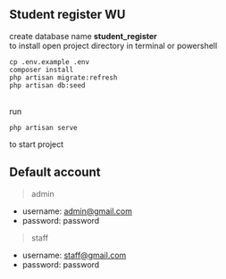 ## Student register WU
create database name **student_register**
<br>to install open project directory in terminal or powershell <br>
```
cp .env.example .env
composer install
php artisan migrate:refresh
php artisan db:seed
```
<br>
run
<br>

``` php artisan serve ```

to start project
<br>

## Default account
> admin

- username: admin@gmail.com
- password: password

> staff

- username: staff@gmail.com
- password: password
